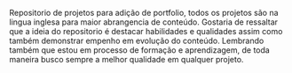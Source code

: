 Repositorio de projetos para adição de portfolio, todos os projetos são na lingua inglesa para maior abrangencia de conteúdo. 
Gostaria de ressaltar que a ideia do repositorio é destacar habilidades e qualidades assim como também demonstrar empenho em evolução do conteúdo.
Lembrando também que estou em processo de formação e aprendizagem, de toda maneira busco sempre a melhor qualidade em qualquer projeto. 
